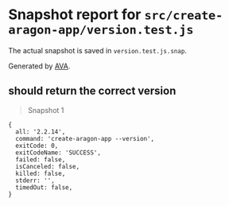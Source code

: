 # Snapshot report for `src/create-aragon-app/version.test.js`

The actual snapshot is saved in `version.test.js.snap`.

Generated by [AVA](https://ava.li).

## should return the correct version

> Snapshot 1

    {
      all: '2.2.14',
      command: 'create-aragon-app --version',
      exitCode: 0,
      exitCodeName: 'SUCCESS',
      failed: false,
      isCanceled: false,
      killed: false,
      stderr: '',
      timedOut: false,
    }
